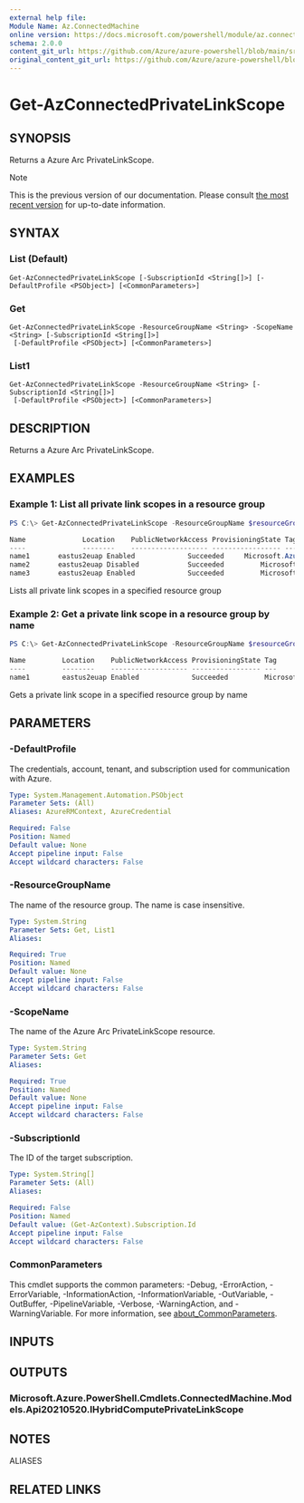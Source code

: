 ```yaml
---
external help file: 
Module Name: Az.ConnectedMachine
online version: https://docs.microsoft.com/powershell/module/az.connectedmachine/get-azconnectedprivatelinkscope
schema: 2.0.0
content_git_url: https://github.com/Azure/azure-powershell/blob/main/src/ConnectedMachine/help/Get-AzConnectedPrivateLinkScope.md
original_content_git_url: https://github.com/Azure/azure-powershell/blob/main/src/ConnectedMachine/help/Get-AzConnectedPrivateLinkScope.md
---
```


# Get-AzConnectedPrivateLinkScope

## SYNOPSIS
Returns a Azure Arc PrivateLinkScope.

> [!NOTE]
>This is the previous version of our documentation. Please consult [the most recent version](/powershell/module/az.connectedmachine/get-azconnectedprivatelinkscope) for up-to-date information.

## SYNTAX

### List (Default)
```
Get-AzConnectedPrivateLinkScope [-SubscriptionId <String[]>] [-DefaultProfile <PSObject>] [<CommonParameters>]
```

### Get
```
Get-AzConnectedPrivateLinkScope -ResourceGroupName <String> -ScopeName <String> [-SubscriptionId <String[]>]
 [-DefaultProfile <PSObject>] [<CommonParameters>]
```

### List1
```
Get-AzConnectedPrivateLinkScope -ResourceGroupName <String> [-SubscriptionId <String[]>]
 [-DefaultProfile <PSObject>] [<CommonParameters>]
```

## DESCRIPTION
Returns a Azure Arc PrivateLinkScope.

## EXAMPLES

### Example 1: List all private link scopes in a resource group
```powershell
PS C:\> Get-AzConnectedPrivateLinkScope -ResourceGroupName $resourceGroupName

Name              Location    PublicNetworkAccess ProvisioningState Tag
----              --------    ------------------- ----------------- ---
name1 		eastus2euap Enabled             Succeeded 	  Microsoft.Azure.PowerShell.Cmdlets.ConnectedMachine.Models.Api20210520.PrivateLinkScopesResourceTags
name2		eastus2euap Disabled            Succeeded         Microsoft.Azure.PowerShell.Cmdlets.ConnectedMachine.Models.Api20210520.PrivateLinkScopesResourceTags
name3		eastus2euap Enabled             Succeeded         Microsoft.Azure.PowerShell.Cmdlets.ConnectedMachine.Models.Api20210520.PrivateLinkScopesResourceTags
```

Lists all private link scopes in a specified resource group

### Example 2: Get a private link scope in a resource group by name
```powershell
PS C:\> Get-AzConnectedPrivateLinkScope -ResourceGroupName $resourceGroupName -ScopeName $scopeName

Name         Location    PublicNetworkAccess ProvisioningState Tag
----         --------    ------------------- ----------------- ---
name1	     eastus2euap Enabled             Succeeded         Microsoft.Azure.PowerShell.Cmdlets.ConnectedMachine.Models.Api20210520.PrivateLinkScopesRes…
```

Gets a private link scope in a specified resource group by name

## PARAMETERS

### -DefaultProfile
The credentials, account, tenant, and subscription used for communication with Azure.

```yaml
Type: System.Management.Automation.PSObject
Parameter Sets: (All)
Aliases: AzureRMContext, AzureCredential

Required: False
Position: Named
Default value: None
Accept pipeline input: False
Accept wildcard characters: False
```

### -ResourceGroupName
The name of the resource group.
The name is case insensitive.

```yaml
Type: System.String
Parameter Sets: Get, List1
Aliases:

Required: True
Position: Named
Default value: None
Accept pipeline input: False
Accept wildcard characters: False
```

### -ScopeName
The name of the Azure Arc PrivateLinkScope resource.

```yaml
Type: System.String
Parameter Sets: Get
Aliases:

Required: True
Position: Named
Default value: None
Accept pipeline input: False
Accept wildcard characters: False
```

### -SubscriptionId
The ID of the target subscription.

```yaml
Type: System.String[]
Parameter Sets: (All)
Aliases:

Required: False
Position: Named
Default value: (Get-AzContext).Subscription.Id
Accept pipeline input: False
Accept wildcard characters: False
```

### CommonParameters
This cmdlet supports the common parameters: -Debug, -ErrorAction, -ErrorVariable, -InformationAction, -InformationVariable, -OutVariable, -OutBuffer, -PipelineVariable, -Verbose, -WarningAction, and -WarningVariable. For more information, see [about_CommonParameters](http://go.microsoft.com/fwlink/?LinkID=113216).

## INPUTS

## OUTPUTS

### Microsoft.Azure.PowerShell.Cmdlets.ConnectedMachine.Models.Api20210520.IHybridComputePrivateLinkScope

## NOTES

ALIASES

## RELATED LINKS

